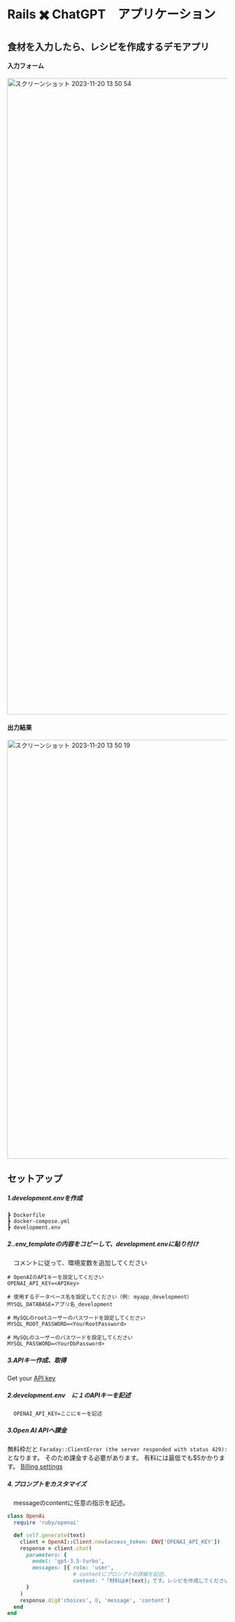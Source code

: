 # Rails ✖️ ChatGPT　アプリケーション
## 食材を入力したら、レシピを作成するデモアプリ


#### 入力フォーム
<img width="1455" alt="スクリーンショット 2023-11-20 13 50 54" src="https://github.com/kazu1212-star/test_chatgpt/assets/115007915/6bf8c17d-1995-44f6-8b08-f4bda90aec04">

#### 出力結果
<img width="958" alt="スクリーンショット 2023-11-20 13 50 19" src="https://github.com/kazu1212-star/test_chatgpt/assets/115007915/d7b72677-3491-4a2e-8145-d6f50d15bcc7">

## セットアップ
##### 1.development.envを作成
```
┣ Dockerfile
┣ docker-compose.yml
┣ development.env
```
##### 2..env_templateの内容をコピーして、development.envに貼り付け
　コメントに従って、環境変数を追加してください
```.env_template
# OpenAIのAPIキーを設定してください
OPENAI_API_KEY=<APIKey>

# 使用するデータベース名を設定してください（例: myapp_development）
MYSQL_DATABASE=アプリ名_development

# MySQLのrootユーザーのパスワードを設定してください
MYSQL_ROOT_PASSWORD=<YourRootPassword>

# MySQLのユーザーのパスワードを設定してください
MYSQL_PASSWORD=<YourDbPassword>
```
##### 3.APIキー作成、取得
Get your [API key](https://platform.openai.com/account/api-keys
)  
##### 2.development.env　に１のAPIキーを記述
```development.env
  OPENAI_API_KEY=ここにキーを記述
```
##### 3.Open AI APIへ課金
無料枠だと
`Faraday::ClientError (the server responded with status 429):`となります。
そのため課金する必要があります。
有料には最低でも$5かかります。
[Billing settings](https://platform.openai.com/account/billing/overview)

##### 4.プロンプトをカスタマイズ
　messageのcontentに任意の指示を記述。
```app/mode/open_ai.rb
class OpenAi
  require 'ruby/openai'

  def self.generate(text)
    client = OpenAI::Client.new(access_token: ENV['OPENAI_API_KEY'])
    response = client.chat(
      parameters: {
        model: 'gpt-3.5-turbo',
        messages: [{ role: 'user',
                     # contentにプロンプトの詳細を記述。
                     content: "「材料は#{text}」です。レシピを作成してください" }]
      }
    )
    response.dig('choices', 0, 'message', 'content')
  end
end

```
